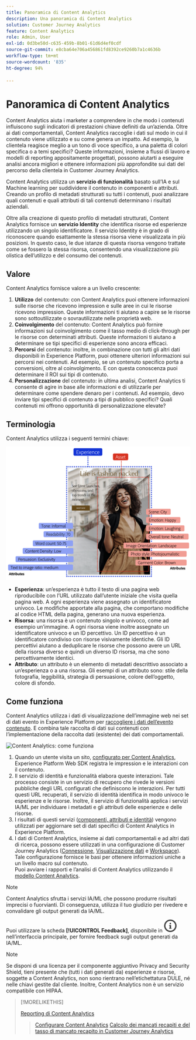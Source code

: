 ```yaml
---
title: Panoramica di Content Analytics
description: Una panoramica di Content Analytics
solution: Customer Journey Analytics
feature: Content Analytics
role: Admin, User
exl-id: 0d3be50d-c635-459b-8b01-61d6d4ef0cdf
source-git-commit: e8cba64e706a456861fd8392ce9260b7a1c4636b
workflow-type: tm+mt
source-wordcount: '835'
ht-degree: 94%

---
```


# Panoramica di Content Analytics

Content Analytics aiuta i marketer a comprendere in che modo i contenuti influiscono sugli indicatori di prestazioni chiave definiti da un’azienda. Oltre ai dati comportamentali, Content Analytics raccoglie i dati sul modo in cui il contenuto viene utilizzato e su come genera un impatto. Ad esempio, la clientela reagisce meglio a un tono di voce specifico, a una paletta di colori specifica o a temi specifici? Queste informazioni, insieme a flussi di lavoro e modelli di reporting appositamente progettati, possono aiutarti a eseguire analisi ancora migliori e ottenere informazioni più approfondite sui dati del percorso della clientela in Customer Journey Analytics.

Content Analytics utilizza un **servizio di funzionalità** basato sull’IA e sul Machine learning per suddividere il contenuto in componenti e attributi. Creando un profilo di metadati strutturati su tutti i contenuti, puoi analizzare quali contenuti e quali attributi di tali contenuti determinano i risultati aziendali.

Oltre alla creazione di questo profilo di metadati strutturati, Content Analytics fornisce un **servizio Identity** che identifica risorse ed esperienze utilizzando un singolo identificatore. Il servizio Identity è in grado di riconoscere quando esattamente la stessa risorsa viene visualizzata in più posizioni. In questo caso, le due istanze di questa risorsa vengono trattate come se fossero la stessa risorsa, consentendo una visualizzazione più olistica dell’utilizzo e del consumo dei contenuti.

## Valore

Content Analytics fornisce valore a un livello crescente:

1. **Utilizzo** del contenuto: con Content Analytics puoi ottenere informazioni sulle risorse che ricevono impression e sulle aree in cui le risorse ricevono impression. Queste informazioni ti aiutano a capire se le risorse sono sottoutilizzate o sovrautilizzate nelle proprietà web.
1. **Coinvolgimento** del contenuto: Content Analytics può fornire informazioni sul coinvolgimento come il tasso medio di click-through per le risorse con determinati attributi. Queste informazioni ti aiutano a determinare se tipi specifici di esperienze sono ancora efficaci.
1. **Percorsi** del contenuto: inoltre, in combinazione con tutti gli altri dati disponibili in Experience Platform, puoi ottenere ulteriori informazioni sui percorsi nei contenuti. Ad esempio, se un contenuto specifico porta a conversioni, oltre al coinvolgimento. E con questa conoscenza puoi determinare il ROI sui tipi di contenuto.
1. **Personalizzazione** del contenuto: in ultima analisi, Content Analytics ti consente di agire in base alle informazioni e di utilizzarle per determinare come spendere denaro per i contenuti. Ad esempio, devo inviare tipi specifici di contenuto a tipi di pubblico specifici? Quali contenuti mi offrono opportunità di personalizzazione elevate?

## Terminologia

Content Analytics utilizza i seguenti termini chiave:

![Risorse ed esperienze](/help/content-analytics/assets/content-analytics-experience-asset.png)

* **Esperienza**: un’esperienza è tutto il testo di una pagina web riproducibile con l’URL utilizzato dall’utente iniziale che visita quella pagina web. A ogni esperienza viene assegnato un identificatore univoco. Le modifiche apportate alla pagina, che comportano modifiche al codice HTML della pagina, generano una nuova esperienza.
* **Risorsa**: una risorsa è un contenuto singolo e univoco, come ad esempio un’immagine. A ogni risorsa viene inoltre assegnato un identificatore univoco e un ID percettivo. Un ID percettivo è un identificatore condiviso con risorse visivamente identiche. Gli ID percettivi aiutano a deduplicare le risorse che possono avere un URL della risorsa diverso e quindi un diverso ID risorsa, ma che sono percettivamente identici.
* **Attributo**: un attributo è un elemento di metadati descrittivo associato a un’esperienza o a una risorsa. Gli esempi di un attributo sono: stile della fotografia, leggibilità, strategia di persuasione, colore dell’oggetto, colore di sfondo.

## Come funziona

Content Analytics utilizza i dati di visualizzazione dell’immagine web nei set di dati evento in Experience Platform per [raccogliere i dati dell’evento contenuto](config/datacollection.md). E combina tale raccolta di dati sui contenuti con l’implementazione della raccolta dati (esistente) dei dati comportamentali.

![Content Analytics: come funziona](assets/aca-overview.gif)

1. Quando un utente visita un sito, [configurato per Content Analytics](config/configuration.md), Experience Platform Web SDK registra le impression e le interazioni con il contenuto.
1. Il servizio di identità e funzionalità elabora queste interazioni. Tale processo consiste in un servizio di recupero che rivede le versioni pubbliche degli URL configurati che definiscono le interazioni. Per tutti questi URL recuperati, il servizio di identità identifica in modo univoco le esperienze e le risorse. Inoltre, il servizio di funzionalità applica i servizi IA/ML per individuare i metadati e gli attributi delle esperienze e delle risorse.
1. I risultati di questi servizi ([componenti, attributi e identità](/help/content-analytics/report/components.md)) vengono utilizzati per aggiornare set di dati specifici di Content Analytics in Experience Platform.
1. I dati di Content Analytics, insieme ai dati comportamentali e ad altri dati di ricerca, possono essere utilizzati in una configurazione di Customer Journey Analytics ([Connessione](/help/connections/overview.md), [Visualizzazione dati](/help/data-views/data-views.md) e [Workspace](/help/analysis-workspace/home.md)). Tale configurazione fornisce le basi per ottenere informazioni uniche a un livello macro sul contenuto. <br/>Puoi avviare i rapporti e l’analisi di Content Analytics utilizzando il [modello Content Analytics](/help/content-analytics/report/report.md#template).


>[!NOTE]
>
>Content Analytics sfrutta i servizi IA/ML che possono produrre risultati imprecisi o fuorvianti. Di conseguenza, utilizza il tuo giudizio per rivedere e convalidare gli output generati da IA/ML.
>
>Puoi utilizzare la scheda **[!UICONTROL Feedback]**, disponibile in ![InfoOutline](/help/assets/icons/InfoOutline.svg) nell’interfaccia principale, per fornire feedback sugli output generati da IA/ML.
>

>[!NOTE]
>
>Se disponi di una licenza per il componente aggiuntivo Privacy and Security Shield, tieni presente che (tutti i dati generati da) esperienze e risorse, soggette a Content Analytics, non sono rientrano nell’etichettatura DULE, né nelle chiavi gestite dal cliente. Inoltre, Content Analytics non è un servizio compatibile con HIPAA.
>


>[!MORELIKETHIS]
>
>[Reporting di Content Analytics](report/report.md)
>>[Configurare Content Analytics](config/configuration.md)
>>[Calcolo dei mancati recapiti e del tasso di mancato recapito in Customer Journey Analytics](https://experienceleaguecommunities.adobe.com/t5/adobe-analytics-blogs/calculating-bounces-amp-bounce-rate-in-adobe-customer-journey/ba-p/706446#M454)
>

